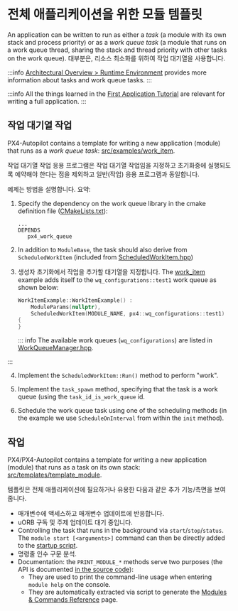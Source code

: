 # 전체 애플리케이션을 위한 모듈 템플릿

An application can be written to run as either a _task_ (a module with its own stack and process priority) or as a _work queue task_ (a module that runs on a work queue thread, sharing the stack and thread priority with other tasks on the work queue).
대부분은, 리소스 최소화를 위하여 작업 대기열을 사용합니다.

:::info
[Architectural Overview > Runtime Environment](../concept/architecture.md#runtime-environment) provides more information about tasks and work queue tasks.
:::

:::info
All the things learned in the [First Application Tutorial](../modules/hello_sky.md) are relevant for writing a full application.
:::

## 작업 대기열 작업

PX4-Autopilot contains a template for writing a new application (module) that runs as a _work queue task_:
[src/examples/work_item](https://github.com/PX4/PX4-Autopilot/tree/main/src/examples/work_item).

작업 대기열 작업 응용 프로그램은 작업 대기열 작업임을 지정하고 초기화중에 실행되도록 예약해야 한다는 점을 제외하고 일반(작업) 응용 프로그램과 동일합니다.

예제는 방법을 설명합니다.
요약:

1. Specify the dependency on the work queue library in the cmake definition file ([CMakeLists.txt](https://github.com/PX4/PX4-Autopilot/blob/main/src/examples/work_item/CMakeLists.txt)):
   ```
   ...
   DEPENDS
      px4_work_queue
   ```

2. In addition to `ModuleBase`, the task should also derive from `ScheduledWorkItem` (included from [ScheduledWorkItem.hpp](https://github.com/PX4/PX4-Autopilot/blob/main/platforms/common/include/px4_platform_common/px4_work_queue/ScheduledWorkItem.hpp))

3. 생성자 초기화에서 작업을 추가할 대기열을 지정합니다.
   The [work_item](https://github.com/PX4/PX4-Autopilot/blob/main/src/examples/work_item/WorkItemExample.cpp#L42) example adds itself to the `wq_configurations::test1` work queue as shown below:

   ```cpp
   WorkItemExample::WorkItemExample() :
       ModuleParams(nullptr),
       ScheduledWorkItem(MODULE_NAME, px4::wq_configurations::test1)
   {
   }
   ```

   ::: info
   The available work queues (`wq_configurations`) are listed in [WorkQueueManager.hpp](https://github.com/PX4/PX4-Autopilot/blob/main/platforms/common/include/px4_platform_common/px4_work_queue/WorkQueueManager.hpp#L49).

:::

4. Implement the `ScheduledWorkItem::Run()` method to perform "work".

5. Implement the `task_spawn` method, specifying that the task is a work queue (using the `task_id_is_work_queue` id.

6. Schedule the work queue task using one of the scheduling methods (in the example we use `ScheduleOnInterval` from within the `init` method).

## 작업

PX4/PX4-Autopilot contains a template for writing a new application (module) that runs as a task on its own stack:
[src/templates/template_module](https://github.com/PX4/PX4-Autopilot/tree/main/src/templates/template_module).

템플릿은 전체 애플리케이션에 필요하거나 유용한 다음과 같은 추가 기능/측면을 보여줍니다.

- 매개변수에 액세스하고 매개변수 업데이트에 반응합니다.
- uORB 구독 및 주제 업데이트 대기 중입니다.
- Controlling the task that runs in the background via `start`/`stop`/`status`.
  The `module start [<arguments>]` command can then be directly added to the
  [startup script](../concept/system_startup.md).
- 명령줄 인수 구문 분석.
- Documentation: the `PRINT_MODULE_*` methods serve two purposes (the API is
  documented [in the source code](https://github.com/PX4/PX4-Autopilot/blob/v1.8.0/src/platforms/px4_module.h#L381)):
  - They are used to print the command-line usage when entering `module help` on the console.
  - They are automatically extracted via script to generate the [Modules & Commands Reference](../modules/modules_main.md) page.
